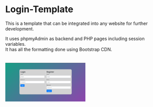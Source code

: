 # Login-Template

This is a template that can be integrated into any website for further development.

It uses phpmyAdmin as backend and PHP pages including session variables.<br>
It has all the formatting done using Bootstrap CDN.
<br>
<br>
<br>
<img src="Screenshot/Screenshot (204).png" width="50%">
